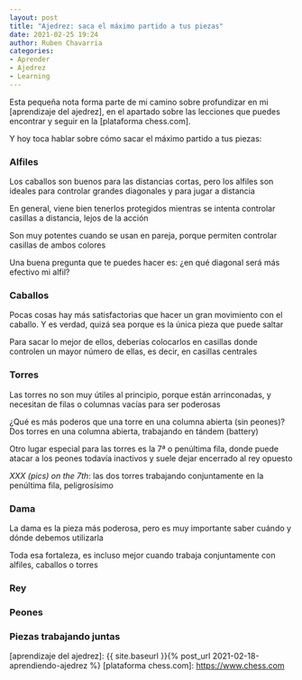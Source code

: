 ```yaml
---
layout: post
title: "Ajedrez: saca el máximo partido a tus piezas"
date: 2021-02-25 19:24
author: Ruben Chavarria
categories: 
- Aprender
- Ajedrez
- Learning
---
```


Esta pequeña nota forma parte de mi camino sobre profundizar en mi
[aprendizaje del ajedrez], en el apartado sobre las lecciones que puedes
encontrar y seguir en la [plataforma chess.com].

Y hoy toca hablar sobre cómo sacar el máximo partido a tus piezas:

<!-- more -->

### Alfiles

Los caballos son buenos para las distancias cortas, pero los alfiles son ideales
para controlar grandes diagonales y para jugar a distancia

En general, viene bien tenerlos protegidos mientras se intenta controlar casillas
a distancia, lejos de la acción

Son muy potentes cuando se usan en pareja, porque permiten controlar casillas de
ambos colores

Una buena pregunta que te puedes hacer es: ¿en qué diagonal será más efectivo mi
alfil?

### Caballos

Pocas cosas hay más satisfactorias que hacer un gran movimiento con el caballo.
Y es verdad, quizá sea porque es la única pieza que puede saltar

Para sacar lo mejor de ellos, deberías colocarlos en casillas donde controlen un
mayor número de ellas, es decir, en casillas centrales

### Torres

Las torres no son muy útiles al principio, porque están arrinconadas, y necesitan
de filas o columnas vacías para ser poderosas

¿Qué es más poderos que una torre en una columna abierta (sin peones)? Dos torres
en una columna abierta, trabajando en tándem (battery)

Otro lugar especial para las torres es la 7ª o penúltima fila, donde puede atacar
a los peones todavía inactivos y suele dejar encerrado al rey opuesto

*XXX (pics) on the 7th*: las dos torres trabajando conjuntamente en la penúltima fila,
peligrosísimo

### Dama

La dama es la pieza más poderosa, pero es muy importante saber cuándo y dónde
debemos utilizarla

Toda esa fortaleza, es incluso mejor cuando trabaja conjuntamente con alfiles,
caballos o torres

### Rey

### Peones

### Piezas trabajando juntas

[aprendizaje del ajedrez]: {{ site.baseurl }}{% post_url 2021-02-18-aprendiendo-ajedrez %}
[plataforma chess.com]: https://www.chess.com
